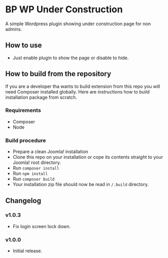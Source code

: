 # BP WP Under Construction
A simple Wordpress plugin showing under construction page for non admins. 

## How to use
- Just enable plugin to show the page or disable to hide.

## How to build from the repository 
If you are a developer tha wants to build extension from this repo you will need Composer installed globally. 
Here are instructions how to build installation package from scratch.

### Requirements
- Composer
- Node

### Build procedure
- Prepare a clean Joomla! installation
- Clone this repo on your installation or cope its contents straight to your Joomla! root directory.
- Run `composer install`
- Run `npm install`
- Run `composer build`
- Your installation zip file should now be read in `/.build` directory.

## Changelog

### v1.0.3
- Fix login screen lock down.

### v1.0.0
- Initial release.